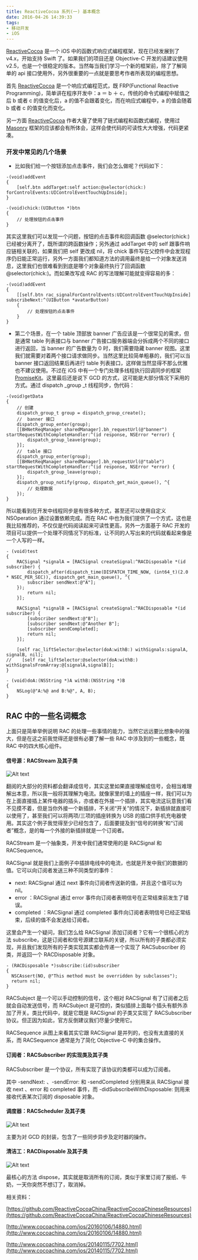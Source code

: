 ```yaml
---
title: ReactiveCocoa 系列(一) 基本概念
date: 2016-04-26 14:39:33
tags:
- 移动开发
- iOS
---
```


[ReactiveCocoa](https://github.com/ReactiveCocoa/ReactiveCocoa) 是一个 iOS 中的函数式响应式编程框架，现在已经发展到了 v4.x，开始支持 Swift 了。如果我们的项目还是 Objective-C 开发的话建议使用 v2.5，也是一个很稳定的版本。当然每当我们学习一个新的框架前，除了了解简单的 api 接口使用外，另外很重要的一点就是要思考作者所表现的编程思想。

首先 [ReactiveCocoa](https://github.com/ReactiveCocoa/ReactiveCocoa) 是一个响应式编程范式，既 FRP(Functional Reactive Programming)，简单讲在程序开发中：a ＝ b ＋ c，传统的命令式编程中赋值之后 b 或者 c 的值变化后，a 的值不会跟着变化，而在响应式编程中，a 的值会随着 b 或者 c 的值变化而变化。

另一方面 [ReactiveCocoa](https://github.com/ReactiveCocoa/ReactiveCocoa) 作者大量了使用了链式编程和函数式编程，使用过 [Masonry](https://github.com/SnapKit/Masonry) 框架的应该都会有所体会，这样会使代码的可读性大大增强，代码更紧凑。

<!-- more -->

### 开发中常见的几个场景

* 比如我们给一个按钮添加点击事件，我们会怎么做呢？代码如下：

``` objc
-(void)addEvent
{
	[self.btn addTarget:self action:@selector(chick:) forControlEvents:UIControlEventTouchUpInside];
}

-(void)chick:(UIButton *)btn
{
	// 处理按钮的点击事件
}
```

其实这里我们可以发现一个问题，按钮的点击事件和回调函数 @selector(chick:) 已经被分离开了，既所谓的跨函数操作；另外通过 addTarget 中的 self 跟事件响应链相关联的，如果我们把 self 更改成 nil，将 chick 事件写在父控件中会发现程序仍旧能正常运行，另外一方面我们都知道方法的调用最终是给一个对象发送消息，这里我们也很难看到到底是哪个对象最终执行了回调函数 @selector(chick:)。而如果改写成 RAC 的写法理解可能就变得容易的多：

``` objc
-(void)addEvent
{
	[[self.btn rac_signalForControlEvents:UIControlEventTouchUpInside] subscribeNext:^(UIButton *avatarButton) 
	{
		// 处理按钮的点击事件
	}
}
```

* 第二个场景，在一个 table 顶部放 banner 广告应该是一个很常见的需求，但是通常 table 列表接口与 banner 广告接口服务器端会分拆成两个不同的接口进行返回，当 banner 的广告数量为 0 时，我们需要隐藏 banner 视图。这里我们就需要对着两个接口请求做同步。当然这里比较简单粗暴的，我们可以当 banner 接口返回结果后再进行 table 列表接口，这样做当然显得不那么优雅也不建议使用。不过在 iOS 中有一个专门处理多线程执行回调同步的框架 [PromiseKit](https://github.com/mxcl/PromiseKit)。这里最后还是说下 GCD 的方式，这可能是大部分情况下采用的方式。通过 dispatch _group _t 线程同步，伪代码：

``` objc
-(void)getData
{
	// 创建
	dispatch_group_t group = dispatch_group_create();
	//  banner 接口
	dispatch_group_enter(group);
	[[BHNetReqManager sharedManager].bh_requestUrl(@"banner") startRequestWithCompleteHandler:^(id response, NSError *error) {
		dispatch_group_leave(group);
	}];
	//  table 接口
	dispatch_group_enter(group);
	[[BHNetReqManager sharedManager].bh_requestUrl(@"table") startRequestWithCompleteHandler:^(id response, NSError *error) {
		dispatch_group_leave(group);
	}];
	dispatch_group_notify(group, dispatch_get_main_queue(), ^{
        // 处理数据
    });
}
```

所以能看到在开发中线程同步是有很多种方式，甚至还可以使用自定义 NSOperation 通过设置依赖完成。而在 RAC 中也为我们提供了一个方式，这也是我比较推荐的，不仅仅是代码阅读起来可读性更高，另外一方面基于 RAC 开发的项目可以提供一个处理不同情况下的标准，让不同的人写出来的代码就看起来像是一个人写的一样。

``` objc
- (void)test
{
    RACSignal *signalA = [RACSignal createSignal:^RACDisposable *(id subscriber) {
        dispatch_after(dispatch_time(DISPATCH_TIME_NOW, (int64_t)(2.0 * NSEC_PER_SEC)), dispatch_get_main_queue(), ^{
        subscriber sendNext:@"A"];
    });
        return nil;
    }];
    
    RACSignal *signalB = [RACSignal createSignal:^RACDisposable *(id subscriber) {
        [subscriber sendNext:@"B"];
        [subscriber sendNext:@"Another B"];
        [subscriber sendCompleted];
        return nil;
    }];
    
    [self rac_liftSelector:@selector(doA:withB:) withSignals:signalA, signalB, nil];
//    [self rac_liftSelector:@selector(doA:withB:) withSignalsFromArray:@[signalA,signalB]];
}

- (void)doA:(NSString *)A withB:(NSString *)B
{
    NSLog(@"A:%@ and B:%@", A, B);
}
```

## RAC 中的一些名词概念

上面只是简单举例说明 RAC 的处理一些事情的能力，当然它远远要比想象中的强大，但是在这之前我觉得还是很有必要了解一些 RAC 中涉及到的一些概念，既 RAC 中的四大核心组件。

#### 信号源：RACStream 及其子类

![Alt text](/assets/blogImg/rac_1.png)

翻阅的大部分的资料都会翻译成信号，其实这里如果直接理解成信号，会相当难理解出本意，所以我一般将其理解为电流。就像家里的墙上的插座一样，我们可以为在上面直接插上某件电器的插头，亦或者在外接一个插排，其实电流这玩意我们看不见摸不着，但是当你外接一个新插排，不关闭“开关”的情况下，新插排就直接可以使用了，甚至我们可以将两项/三项的插座转换为 USB 的插口供手机充电器使用。其实这个例子我觉得至少已经包含了，后面要提及到“信号的转换”和“订阅者”概念，是的每一个外接的新插排就是一个订阅者。

RACStream 是一个抽象类，开发中我们通常使用的是 RACSignal 和 RACSequence。

RACSignal 就是我们上面例子中插排电线中的电流，也就是开发中我们的数据的值。它可以向订阅者发送三种不同类型的事件：

* next: RACSignal 通过 next 事件向订阅者传送新的值，并且这个值可以为 nil。 
* error ：RACSignal 通过 error 事件向订阅者表明信号在正常结束前发生了错误。
* completed ：RACSignal 通过 completed 事件向订阅者表明信号已经正常结束，后续的值不会发送给订阅者。

这里会产生一个疑问，我们怎么给 RACSignal 添加订阅者？它有一个很核心的方法 subscribe，这是订阅者和信号源建立联系的关键，所以所有的子类都必须实现，并且我们发现所有的子类实现其实都会传递一个实现了 RACSubscriber 的类，并返回一个 RACDisposable 对象。

``` objc
- (RACDisposable *)subscribe:(id)subscriber 
{
  NSCAssert(NO, @"This method must be overridden by subclasses");
  return nil;
}
```

RACSubject 是一个可以手动控制的信号，这个相对 RACSignal 有了订阅者之后就会自动发送信号，而 RACSubject 是可控的，类似插排上面每个插头有额外添加了开关。类比代码中，就是它既是 RACSignal 的子类又实现了 RACSubscriber 协议。但正因为如此，官方反倒建议我们尽量少使用它。

RACSequence 从图上来看其实它跟 RACSignal 是并列的，也没有太直接的关系，而 RACSequence 通常是为了简化 Objective-C 中的集合操作。

#### 订阅者：RACSubscriber 的实现类及其子类

RACSubscriber 是一个协议，所有实现了该协议的类都可以成为订阅者。

其中 -sendNext: 、-sendError: 和 -sendCompleted 分别用来从 RACSignal 接收 next 、error 和 completed 事件，而 -didSubscribeWithDisposable: 则用来接收代表某次订阅的 disposable 对象。

#### 调度器：RACScheduler 及其子类

![Alt text](/assets/blogImg/rac_3.png)

主要为对 GCD 的封装，包含了一些同步异步及定时器的操作。

#### 清洁工：RACDisposable 及其子类

![Alt text](/assets/blogImg/rac_2.png)

最核心的方法 dispose，其实就是取消所有的订阅，类似于家里订阅了报纸、牛奶，一天你突然不想订了，取消掉。

相关资料：

[https://github.com/ReactiveCocoaChina/ReactiveCocoaChineseResources](https://github.com/ReactiveCocoaChina/ReactiveCocoaChineseResources)

[http://www.cocoachina.com/ios/20160106/14880.html](http://www.cocoachina.com/ios/20160106/14880.html)

[http://www.cocoachina.com/ios/20140115/7702.html](http://www.cocoachina.com/ios/20140115/7702.html)





